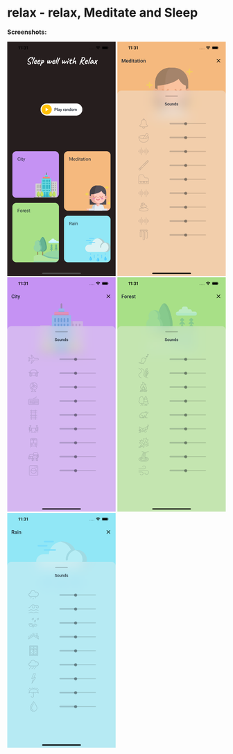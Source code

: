 # relax - relax, Meditate and Sleep
**Screenshots:**
<p float="center">
  <img src="art/screen01.png" width="250" />
  <img src="art/screen02.png" width="250" />
  <img src="art/screen03.png" width="250" />
  <img src="art/screen04.png" width="250" />
  <img src="art/screen05.png" width="250" />
</p>
